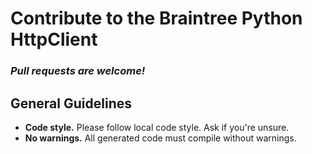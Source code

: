 # Contribute to the Braintree Python HttpClient

### *Pull requests are welcome!*

General Guidelines
------------------

* **Code style.** Please follow local code style. Ask if you're unsure. 
* **No warnings.** All generated code must compile without warnings.
